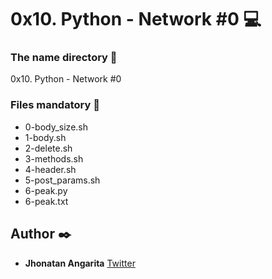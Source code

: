 # 0x10. Python - Network #0 :computer:

### The name directory :file_folder:

0x10. Python - Network #0

### Files mandatory :page_facing_up:

* 0-body_size.sh
* 1-body.sh
* 2-delete.sh
* 3-methods.sh
* 4-header.sh
* 5-post_params.sh
* 6-peak.py
* 6-peak.txt

## Author :black_nib:

* **Jhonatan Angarita**
  	     		[Twitter](https://twitter.com/Alejandro_Angar)